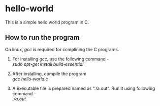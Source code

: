 hello-world
===========

This is a simple hello world program in C.  

How to run the program
----------------------

On linux, *gcc* is required for complining the C programs.  

1. For installing *gcc*, use the following command -   
*sudo apt-get install build-essential*

2. After installing, compile the program  
*gcc hello-world.c*

3. A executable file is prepared named as "./a.out". Run it using following command -   
*./a.out*

